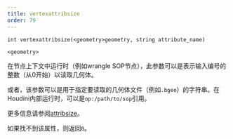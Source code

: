 ```yaml
---
title: vertexattribsize
order: 79
---
```

`int vertexattribsize(<geometry>geometry, string attribute_name)`

`<geometry>`

在节点上下文中运行时（例如wrangle SOP节点），此参数可以是表示输入编号的整数（从0开始）以读取几何体。

或者，该参数可以是用于指定要读取的几何体文件（例如`.bgeo`）的字符串。在Houdini内部运行时，可以是`op:/path/to/sop`引用。

更多信息请参阅[attribsize](/zh-cn/houdini-vex/attributes-and-intrinsics/attribsize "返回几何属性的尺寸大小")。

如果找不到该属性，则返回`0`。

